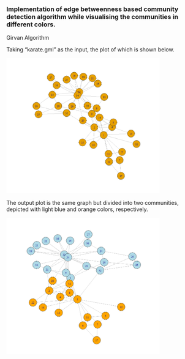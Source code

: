 ### Implementation of edge betweenness based community detection algorithm while visualising the communities in different colors.
Girvan Algorithm

Taking “karate.gml” as the input, the plot of which is shown below.

<img src="c3.PNG" width="400">

The output plot is the same graph but divided into two communities, depicted with light blue and orange colors, respectively.

<img src="c2.PNG" width="400">
